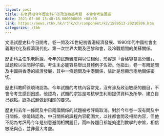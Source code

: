 ```yaml
---
layout: post
title: 有老師指今年歷史科不涉政治敏感考題　不會令考生困惑
date: 2021-05-06 13:48:18.000000000 +08:00
link: https://news.rthk.hk/rthk/ch/component/k2/1589513-20210506.htm
categories: rthk
---
```


文憑試歷史科今日開考，卷一問及20世紀初香港經濟發展、1990年代中國社會主義現代化及經濟現代化、第一次世界大戰及巴黎和會，及冷戰期間的美蘇關係。

歷史科主任朱老師說，今年的試題難度與以住相似，形容是「合格容易高分難」，試題較以往問得仔細，考生未必能容易舉出具體例子佐證。他指出，卷一有兩題問及中國與香港的經濟發展，其中一條題問及中港關係，估計是想顯示兩地關係密切。

歴史科教師徐曉琦認為，今年試題的考核內容常見，沒有涉及政治敏感的題目，不會令考生感到困惑。他認為，試題的宗旨是考核學生利用提供資料及所學、建立自己觀點，認為試題做到相關的要求。

歷史科去年一條問及中日兩國關係的試題被考評局取消。對於今年卷一沒有問及中日關係，徐曉琦認為，中日關係的課程內容範圍大，以往都會問及相關內容，但他不認為考評局今年是刻意避開相關題目，而四條題目都能夠達到教學的宗旨，相信敏感與否，並非最大考慮。
